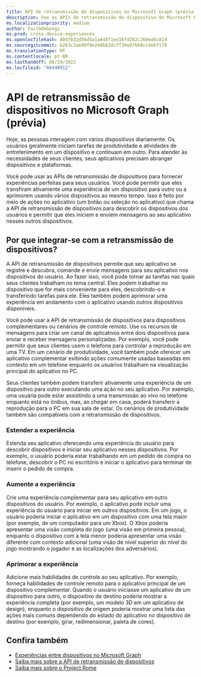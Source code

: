 ```yaml
---
title: API de retransmissão de dispositivos no Microsoft Graph (prévia)
description: Use as APIs de retransmissão de dispositivo do Microsoft Graph para permitir que os usuários transfiram uma experiência de um dispositivo para outro ou aprimorá-la usando vários dispositivos de uma só vez.
ms.localizationpriority: medium
author: FaithOmbongi
ms.prod: cross-device-experiences
ms.openlocfilehash: 80d7b32d56d5a1a448f1ed16fd282c260ed6c814
ms.sourcegitcommit: b2b3c3ae00f9e2e0bb2dcff30e97b60ccdebf170
ms.translationtype: MT
ms.contentlocale: pt-BR
ms.lasthandoff: 06/29/2022
ms.locfileid: "66440912"
---
```

# <a name="device-relay-api-in-microsoft-graph-preview"></a>API de retransmissão de dispositivos no Microsoft Graph (prévia)

Hoje, as pessoas interagem com vários dispositivos diariamente. Os usuários geralmente iniciam tarefas de produtividade e atividades de entretenimento em um dispositivo e continuam em outro. Para atender às necessidades de seus clientes, seus aplicativos precisam abranger dispositivos e plataformas.

Você pode usar as APIs de retransmissão de dispositivos para fornecer experiências perfeitas para seus usuários. Você pode permitir que eles transfiram ativamente uma experiência de um dispositivo para outro ou a aprimorem usando vários dispositivos ao mesmo tempo. Isso é feito por meio de ações no aplicativo (um botão ou seleção no aplicativo) que chama a API de retransmissão de dispositivos para descobrir os dispositivos dos usuários e permitir que eles iniciem e enviem mensagens ao seu aplicativo nesses outros dispositivos.

## <a name="why-integrate-with-device-relay"></a>Por que integrar-se com a retransmissão de dispositivos?

A API de retransmissão de dispositivos permite que seu aplicativo se registre e descubra, comande e envie mensagens para seu aplicativo nos dispositivos do usuário. Ao fazer isso, você pode tornar as tarefas nas quais seus clientes trabalham no tema central. Eles podem trabalhar no dispositivo que for mais conveniente para eles, descobrindo-o e transferindo tarefas para ele. Eles também podem aprimorar uma experiência em andamento com o aplicativo usando outros dispositivos disponíveis.

Você pode usar a API de retransmissão de dispositivos para dispositivos complementares ou cenários de controle remoto. Use os recursos de mensagens para criar um canal de aplicativos entre dois dispositivos para enviar e receber mensagens personalizadas. Por exemplo, você pode permitir que seus clientes usem o telefone para controlar a reprodução em uma TV. Em um cenário de produtividade, você também pode oferecer um aplicativo complementar exibindo ações comumente usadas baseadas em contexto em um telefone enquanto os usuários trabalham na visualização principal do aplicativo no PC.

Seus clientes também podem transferir ativamente uma experiência de um dispositivo para outro executando uma ação no seu aplicativo. Por exemplo, uma usuária pode estar assistindo a uma transmissão ao vivo no telefone enquanto está no ônibus, mas, ao chegar em casa, poderá transferir a reprodução para o PC em sua sala de estar. Os cenários de produtividade também são compatíveis com a retransmissão de dispositivos.

### <a name="extend-the-experience"></a>Estender a experiência

Estenda seu aplicativo oferecendo uma experiência do usuário para descobrir dispositivos e iniciar seu aplicativo nesses dispositivos. Por exemplo, o usuário poderia estar trabalhando em um pedido de compra no telefone, descobrir o PC no escritório e iniciar o aplicativo para terminar de inserir o pedido de compra.  

### <a name="augment-the-experience"></a>Aumente a experiência

Crie uma experiência complementar para seu aplicativo em outro dispositivos do usuário. Por exemplo, o aplicativo pode incluir uma experiência do usuário para iniciar em outros dispositivos. Em um jogo, o usuário poderia iniciar o aplicativo em um dispositivo com uma tela maior (por exemplo, de um computador para um Xbox). O Xbox poderia apresentar uma visão completa do jogo (uma visão em primeira pessoa), enquanto o dispositivo com a tela menor poderia apresentar uma visão diferente com contexto adicional (uma visão de nível superior do nível do jogo mostrando o jogador e as localizações dos adversários).  

### <a name="enrich-the-experience"></a>Aprimorar a experiência

Adicione mais habilidades de controle ao seu aplicativo. Por exemplo, forneça habilidades de controle remoto para o aplicativo principal de um dispositivo complementar. Quando o usuário iniciasse um aplicativo de um dispositivo para outro, o dispositivo de destino poderia mostrar a experiência completa (por exemplo, um modelo 3D em um aplicativo de design), enquanto o dispositivo de origem poderia mostrar uma lista das ações mais comuns dependendo do estado do aplicativo no dispositivo de destino (por exemplo, girar, redimensionar, paleta de cores).

## <a name="see-also"></a>Confira também

- [Experiências entre dispositivos no Microsoft Graph](cross-device-concept-overview.md)
- [Saiba mais sobre a API de retransmissão de dispositivos](/graph/api/resources/project-rome-overview)
- [Saiba mais sobre o Project Rome](/windows/project-rome/)
